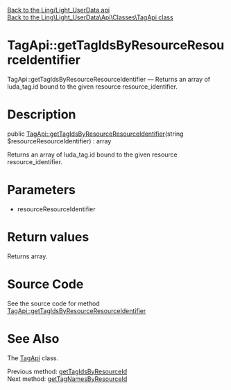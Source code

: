 [Back to the Ling/Light_UserData api](https://github.com/lingtalfi/Light_UserData/blob/master/doc/api/Ling/Light_UserData.md)<br>
[Back to the Ling\Light_UserData\Api\Classes\TagApi class](https://github.com/lingtalfi/Light_UserData/blob/master/doc/api/Ling/Light_UserData/Api/Classes/TagApi.md)


TagApi::getTagIdsByResourceResourceIdentifier
================



TagApi::getTagIdsByResourceResourceIdentifier — Returns an array of luda_tag.id bound to the given resource resource_identifier.




Description
================


public [TagApi::getTagIdsByResourceResourceIdentifier](https://github.com/lingtalfi/Light_UserData/blob/master/doc/api/Ling/Light_UserData/Api/Classes/TagApi/getTagIdsByResourceResourceIdentifier.md)(string $resourceResourceIdentifier) : array




Returns an array of luda_tag.id bound to the given resource resource_identifier.




Parameters
================


- resourceResourceIdentifier

    


Return values
================

Returns array.








Source Code
===========
See the source code for method [TagApi::getTagIdsByResourceResourceIdentifier](https://github.com/lingtalfi/Light_UserData/blob/master/Api/Classes/TagApi.php#L228-L238)


See Also
================

The [TagApi](https://github.com/lingtalfi/Light_UserData/blob/master/doc/api/Ling/Light_UserData/Api/Classes/TagApi.md) class.

Previous method: [getTagIdsByResourceId](https://github.com/lingtalfi/Light_UserData/blob/master/doc/api/Ling/Light_UserData/Api/Classes/TagApi/getTagIdsByResourceId.md)<br>Next method: [getTagNamesByResourceId](https://github.com/lingtalfi/Light_UserData/blob/master/doc/api/Ling/Light_UserData/Api/Classes/TagApi/getTagNamesByResourceId.md)<br>

